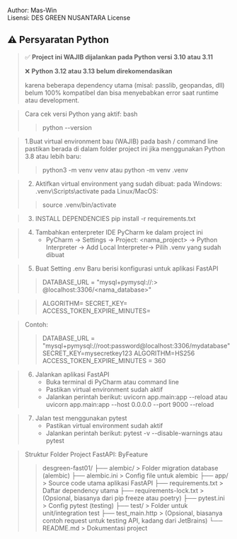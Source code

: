 Author: Mas-Win  
Lisensi: DES GREEN NUSANTARA License

## ⚠️ Persyaratan Python

> ✅ **Project ini WAJIB dijalankan pada Python versi 3.10 atau 3.11**
>
> ❌ **Python 3.12 atau 3.13 belum direkomendasikan**  
> 
> karena beberapa dependency utama (misal: passlib, geopandas, dll) belum 100% kompatibel dan bisa menyebabkan error saat runtime atau development.

> Cara cek versi Python yang aktif:
> bash
>> python --version

> 1.Buat virtual environment bau (WAJIB)
   > pada bash / command line
   > pastikan berada di dalam folder project ini
   > jika menggunakan Python 3.8 atau lebih baru:
>>   python3 -m venv venv
>   atau
>>   python -m venv .venv

> 2. Aktifkan virtual environment yang sudah dibuat:
> pada Windows:
>   .venv\Scripts\activate
> pada Linux/MacOS:
>>   source .venv/bin/activate
   
> 3. INSTALL DEPENDENCIES
pip install -r requirements.txt

> 4. Tambahkan enterpreter  IDE PyCharm ke dalam project ini
>     - PyCharm -> Settings -> Project: <nama_project> -> Python Interpreter -> Add Local Interpreter-> Pilih .venv yang sudah dibuat

> 5. Buat Setting .env Baru berisi konfigurasi untuk aplikasi FastAPI
>> DATABASE_URL = "mysql+pymysql://<user>:<password>> @localhost:3306/<nama_database>"

>>ALGORITHM=<HS256 atau HS512 yang paling umum tapi sudah cukup>
>>SECRET_KEY=<Untuk Hash dan Enkripsi>
>>ACCESS_TOKEN_EXPIRE_MINUTES=<Waktu dalam menit untuk token akses Standart JWT>


> Contoh:
>>DATABASE_URL = "mysql+pymysql://root:password@localhost:3306/mydatabase"
>>SECRET_KEY=mysecretkey123
>>ALGORITHM=HS256 
>>ACCESS_TOKEN_EXPIRE_MINUTES = 360


> 6. Jalankan aplikasi FastAPI
>    - Buka terminal di PyCharm atau command line
>    - Pastikan virtual environment sudah aktif
>    - Jalankan perintah berikut:
    uvicorn app.main:app --reload
>atau
    uvicorn app.main:app --host 0.0.0.0 --port 9000 --reload

>7. Jalan test menggunakan pytest
>    - Pastikan virtual environment sudah aktif
>    - Jalankan perintah berikut:
    pytest -v --disable-warnings
> atau
    pytest

> Struktur Folder Project FastAPI: ByFeature
>>desgreen-fast01/
>>├── alembic/                > Folder migration database (alembic)
>>├── alembic.ini             > Config file untuk alembic
>>├── app/                    > Source code utama aplikasi FastAPI
>>├── requirements.txt        > Daftar dependency utama
>>├── requirements-lock.txt   > (Opsional, biasanya dari pip freeze atau poetry)
>>├── pytest.ini              > Config pytest (testing)
>>├── test/                   > Folder untuk unit/integration test
>>├── test_main.http          > (Opsional, biasanya contoh request untuk testing API, kadang dari JetBrains)
>>└── README.md               > Dokumentasi project


